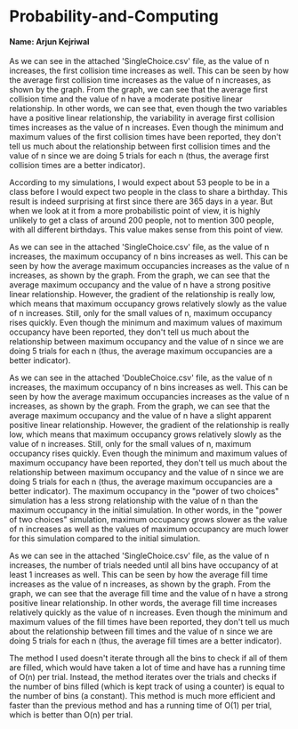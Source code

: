 # Probability-and-Computing

#### Name: Arjun Kejriwal

As we can see in the attached 'SingleChoice.csv' file, as the value of 
n increases, the first collision time increases as well. This can be
seen by how the average first collision time increases as the value of
n increases, as shown by the graph. From the graph, we can see that
the average first collision time and the value of n have a moderate 
positive linear relationship. In other words, we can see that, even 
though the two variables have a positive linear relationship, the 
variability in average first collision times increases as the value of
n increases. Even though the minimum and maximum values of the first 
collision times have been reported, they don't tell us much about the 
relationship between first collision times and the value of n since 
we are doing 5 trials for each n (thus, the average first collision 
times are a better indicator).

According to my simulations, I would expect about 53 people to be in
a class before I would expect two people in the class to share a 
birthday. This result is indeed surprising at first since there are
365 days in a year. But when we look at it from a more probabilistic
point of view, it is highly unlikely to get a class of around 200 people,
not to mention 300 people, with all different birthdays. This value 
makes sense from this point of view. 

As we can see in the attached 'SingleChoice.csv' file, as the value of
n increases, the maximum occupancy of n bins increases as well. 
This can be seen by how the average maximum occupancies increases as 
the value of n increases, as shown by the graph. From the graph, we can 
see that the average maximum occupancy and the value of n have a strong
positive linear relationship. However, the gradient of the relationship
is really low, which means that maximum occupancy grows relatively slowly
as the value of n increases. Still, only for the small values of n, 
maximum occupancy rises quickly. Even though the minimum and maximum values
of maximum occupancy have been reported, they don't tell us much about the
relationship between maximum occupancy and the value of n since
we are doing 5 trials for each n (thus, the average maximum occupancies
are a better indicator).

As we can see in the attached 'DoubleChoice.csv' file, as the value of
n increases, the maximum occupancy of n bins increases as well.
This can be seen by how the average maximum occupancies increases as
the value of n increases, as shown by the graph. From the graph, we can
see that the average maximum occupancy and the value of n have a slight 
apparent positive linear relationship. However, the gradient of the relationship
is really low, which means that maximum occupancy grows relatively slowly
as the value of n increases. Still, only for the small values of n,
maximum occupancy rises quickly. Even though the minimum and maximum values
of maximum occupancy have been reported, they don't tell us much about the
relationship between maximum occupancy and the value of n since
we are doing 5 trials for each n (thus, the average maximum occupancies
are a better indicator). The maximum occupancy in the "power of two choices" 
simulation has a less strong relationship with the value of n than the maximum
occupancy in the initial simulation. In other words, in the "power of two
choices" simulation, maximum occupancy grows slower as the value of n 
increases as well as the values of maximum occupancy are much lower for this
simulation compared to the initial simulation. 

As we can see in the attached 'SingleChoice.csv' file, as the value of
n increases, the number of trials needed until all bins have occupancy of at least 1 increases as well. This can be
seen by how the average fill time increases as the value of
n increases, as shown by the graph. From the graph, we can see that
the average fill time and the value of n have a strong
positive linear relationship. In other words, the average fill time increases
relatively quickly as the value of n increases. Even though the minimum and maximum 
values of the fill times have been reported, they don't tell us much about the
relationship between fill times and the value of n since
we are doing 5 trials for each n (thus, the average fill
times are a better indicator).

The method I used doesn't iterate through all the bins to check if all of them
are filled, which would have taken a lot of time and have has a running time of
O(n) per trial. Instead, the method iterates over the trials and checks if the number of bins
filled (which is kept track of using a counter) is equal to the number of bins (a 
constant). This method is much more efficient and faster than the previous method 
and has a running time of O(1) per trial, which is better than O(n) per trial.
